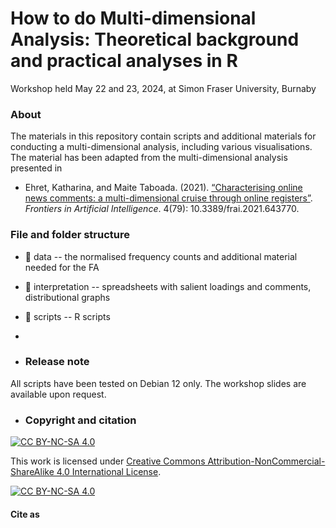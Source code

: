 # How to do Multi-dimensional Analysis: Theoretical background and practical analyses in R

Workshop held May 22 and 23, 2024, at Simon Fraser University, Burnaby


### About 

The materials in this repository contain scripts and additional materials for conducting a multi-dimensional analysis, including various visualisations. The material has been adapted from the multi-dimensional analysis presented in

* Ehret, Katharina, and Maite Taboada. (2021). [“Characterising online news comments: a multi-dimensional cruise through online registers”](https://www.frontiersin.org/articles/10.3389/frai.2021.643770/full). _Frontiers in Artificial Intelligence_. 4(79): 10.3389/frai.2021.643770.


### File and folder structure

* :file_folder: data -- the normalised frequency counts and additional material needed for the FA

* :file_folder: interpretation -- spreadsheets with salient loadings and comments, distributional graphs

* :file_folder: scripts -- R scripts
  
* 

* ### Release note

All scripts have been tested on Debian 12 only. The workshop slides are available upon request.

* ### Copyright and citation

[![CC BY-NC-SA 4.0][cc-by-nc-sa-shield]][cc-by-nc-sa]

This work is licensed under
[Creative Commons Attribution-NonCommercial-ShareAlike 4.0 International License][cc-by-nc-sa].

[![CC BY-NC-SA 4.0][cc-by-nc-sa-image]][cc-by-nc-sa]

[cc-by-nc-sa]: http://creativecommons.org/licenses/by-nc-sa/4.0/
[cc-by-nc-sa-image]: https://licensebuttons.net/l/by-nc-sa/4.0/88x31.png
[cc-by-nc-sa-shield]: https://img.shields.io/badge/License-CC%20BY--NC--SA%204.0-lightgrey.svg

#### Cite as


